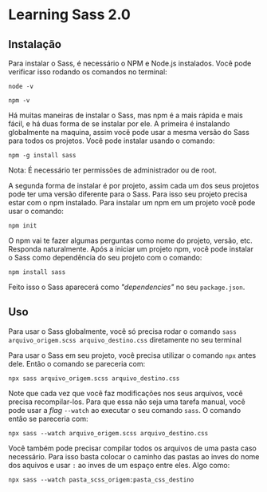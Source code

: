 # Learning Sass 2.0

## Instalação

Para instalar o Sass, é necessário o NPM e Node.js instalados. Você pode verificar isso rodando os comandos no terminal:

`node -v `

`npm -v `

Há muitas maneiras de instalar o Sass, mas npm é a mais rápida e mais fácil, e há duas forma de se instalar por ele. A primeira é instalando globalmente na maquina, assim você pode usar a mesma versão do Sass para todos os projetos. Você pode instalar usando o comando:

`npm -g install sass`

Nota: É necessário ter permissões de administrador ou de root.

A segunda forma de instalar é por projeto, assim cada um dos seus projetos pode ter uma versão diferente para o Sass. Para isso seu projeto precisa estar com o npm instalado. Para instalar um npm em um projeto você pode usar o comando:

`npm init`

O npm vai te fazer algumas perguntas como nome do projeto, versão, etc. Responda naturalmente. Após a iniciar um projeto npm, você pode instalar o Sass como dependência do seu projeto com o comando:

`npm install sass`

Feito isso o Sass aparecerá como _"dependencies"_ no seu `package.json`.

## Uso

Para usar o Sass globalmente, você só precisa rodar o comando `sass arquivo_origem.scss arquivo_destino.css` diretamente no seu terminal

Para usar o Sass em seu projeto, você precisa utilizar o comando `npx` antes dele. Então o comando se pareceria com:

`npx sass arquivo_origem.scss arquivo_destino.css`

Note que cada vez que você faz modificações nos seus arquivos, você precisa recompilar-los. Para que essa não seja uma tarefa manual, você pode usar a _flag_ `--watch` ao executar o seu comando `sass`. O comando então se pareceria com:

`npx sass --watch arquivo_origem.scss arquivo_destino.css`

Você também pode precisar compilar todos os arquivos de uma pasta caso necessário. Para isso basta colocar o caminho das pastas ao inves do nome dos aquivos e usar `:` ao inves de um espaço entre eles. Algo como:

`npx sass --watch pasta_scss_origem:pasta_css_destino`